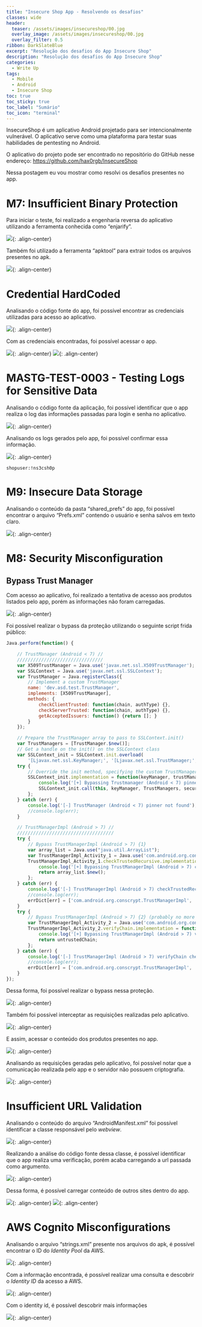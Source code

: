 ```yaml
---
title: "Insecure Shop App - Resolvendo os desafios"
classes: wide
header:
  teaser: /assets/images/insecureshop/00.jpg
  overlay_image: /assets/images/insecureshop/00.jpg
  overlay_filter: 0.5
ribbon: DarkSlateBlue
excerpt: "Resolução dos desafios do App Insecure Shop"
description: "Resolução dos desafios do App Insecure Shop"
categories:
  - Write Up
tags:
  - Mobile
  - Android
  - Insecure Shop
toc: true
toc_sticky: true
toc_label: "Sumário"
toc_icon: "terminal"
---
```


InsecureShop é um aplicativo Android projetado para ser intencionalmente vulnerável. O aplicativo serve como uma plataforma para testar suas habilidades de pentesting no Android.

O aplicativo do projeto pode ser encontrado no repositório do GitHub nesse endereço: https://github.com/hax0rgb/InsecureShop

Nessa postagem eu vou mostrar como resolvi os desafios presentes no app.

# M7: Insufficient Binary Protection

Para iniciar o teste, foi realizado a engenharia reversa do aplicativo utilizando a ferramenta conhecida como “enjarify”.

![](/assets/images/insecureshop/m-01.png){: .align-center}

Também foi utilizado a ferramenta “apktool” para extrair todos os arquivos presentes no apk.

![](/assets/images/insecureshop/m-02.png){: .align-center}

# Credential HardCoded

Analisando o código fonte do app, foi possível encontrar as credenciais utilizadas para acesso ao aplicativo.

![](/assets/images/insecureshop/m-03.png){: .align-center}

Com as credenciais encontradas, foi possível acessar o app.

![](/assets/images/insecureshop/m-04.png){: .align-center}
![](/assets/images/insecureshop/m-05.png){: .align-center}

# MASTG-TEST-0003 - Testing Logs for Sensitive Data

Analisando o código fonte da aplicação, foi possível identificar que o app realiza o log das informações passadas para login e senha no aplicativo.

![](/assets/images/insecureshop/m-06.png){: .align-center}

Analisando os logs gerados pelo app, foi possível confirmar essa informação.

![](/assets/images/insecureshop/m-07.png){: .align-center}

```
shopuser:!ns3csh0p
```
# M9: Insecure Data Storage

Analisando o conteúdo da pasta “shared_prefs” do app, foi possível encontrar o arquivo “Prefs.xml” contendo o usuário e senha salvos em texto claro.

![](/assets/images/insecureshop/m-08.png){: .align-center}

# M8: Security Misconfiguration

## Bypass Trust Manager

Com acesso ao aplicativo, foi realizado a tentativa de acesso aos produtos listados pelo app, porém as informações não foram carregadas.

![](/assets/images/insecureshop/m-09.png){: .align-center}

Foi possível realizar o bypass da proteção utilizando o seguinte script frida público:

```javascript
Java.perform(function() {

    // TrustManager (Android < 7) //
    ////////////////////////////////
    var X509TrustManager = Java.use('javax.net.ssl.X509TrustManager');
    var SSLContext = Java.use('javax.net.ssl.SSLContext');
    var TrustManager = Java.registerClass({
        // Implement a custom TrustManager
        name: 'dev.asd.test.TrustManager',
        implements: [X509TrustManager],
        methods: {
            checkClientTrusted: function(chain, authType) {},
            checkServerTrusted: function(chain, authType) {},
            getAcceptedIssuers: function() {return []; }
        }
    });

    // Prepare the TrustManager array to pass to SSLContext.init()
    var TrustManagers = [TrustManager.$new()];
    // Get a handle on the init() on the SSLContext class
    var SSLContext_init = SSLContext.init.overload(
        '[Ljavax.net.ssl.KeyManager;', '[Ljavax.net.ssl.TrustManager;', 'java.security.SecureRandom');
    try {
        // Override the init method, specifying the custom TrustManager
        SSLContext_init.implementation = function(keyManager, trustManager, secureRandom) {
            console.log('[+] Bypassing Trustmanager (Android < 7) pinner');
            SSLContext_init.call(this, keyManager, TrustManagers, secureRandom);
        };
    } catch (err) {
        console.log('[-] TrustManager (Android < 7) pinner not found');
        //console.log(err);
    }

    // TrustManagerImpl (Android > 7) //
    ////////////////////////////////////
    try {
        // Bypass TrustManagerImpl (Android > 7) {1}
        var array_list = Java.use("java.util.ArrayList");
        var TrustManagerImpl_Activity_1 = Java.use('com.android.org.conscrypt.TrustManagerImpl');
        TrustManagerImpl_Activity_1.checkTrustedRecursive.implementation = function(certs, ocspData, tlsSctData, host, clientAuth, untrustedChain, trustAnchorChain, used) {
            console.log('[+] Bypassing TrustManagerImpl (Android > 7) checkTrustedRecursive check for: '+ host);
            return array_list.$new();
        };
    } catch (err) {
        console.log('[-] TrustManagerImpl (Android > 7) checkTrustedRecursive check not found');
        //console.log(err);
        errDict[err] = ['com.android.org.conscrypt.TrustManagerImpl', 'checkTrustedRecursive'];
    }  
    try {
        // Bypass TrustManagerImpl (Android > 7) {2} (probably no more necessary)
        var TrustManagerImpl_Activity_2 = Java.use('com.android.org.conscrypt.TrustManagerImpl');
        TrustManagerImpl_Activity_2.verifyChain.implementation = function(untrustedChain, trustAnchorChain, host, clientAuth, ocspData, tlsSctData) {
            console.log('[+] Bypassing TrustManagerImpl (Android > 7) verifyChain check for: ' + host);
            return untrustedChain;
        };  
    } catch (err) {
        console.log('[-] TrustManagerImpl (Android > 7) verifyChain check not found');
        //console.log(err);
        errDict[err] = ['com.android.org.conscrypt.TrustManagerImpl', 'verifyChain'];  
    }
});
```

Dessa forma, foi possível realizar o bypass nessa proteção.

![](/assets/images/insecureshop/m-10.png){: .align-center}

Também foi possível interceptar as requisições realizadas pelo aplicativo.

![](/assets/images/insecureshop/m-11.png){: .align-center}

E assim, acessar o conteúdo dos produtos presentes no app.

![](/assets/images/insecureshop/m-12.png){: .align-center}

Analisando as requisições geradas pelo aplicativo, foi possível notar que a comunicação realizada pelo app e o servidor não possuem criptografia.

![](/assets/images/insecureshop/m-13.png){: .align-center}

# Insufficient URL Validation

Analisando o conteúdo do arquivo “AndroidManifest.xml” foi possível identificar a classe responsável pelo _webview_.

![](/assets/images/insecureshop/m-14.png){: .align-center}

Realizando a análise do código fonte dessa classe, é possível identificar que o app realiza uma verificação, porém acaba carregando a url passada como argumento.

![](/assets/images/insecureshop/m-15.png){: .align-center}

Dessa forma, é possível carregar conteúdo de outros sites dentro do app.

![](/assets/images/insecureshop/m-16.png){: .align-center}
![](/assets/images/insecureshop/m-17.png){: .align-center}

# AWS Cognito Misconfigurations

Analisando o arquivo “strings.xml” presente nos arquivos do apk, é possível encontrar o ID do _Identity Pool_ da AWS.

![](/assets/images/insecureshop/m-18.png){: .align-center}

Com a informação encontrada, é possível realizar uma consulta e descobrir o _Identity ID_ da acesso a AWS.

![](/assets/images/insecureshop/m-19.png){: .align-center}

Com o identity id, é possível descobrir mais informações

![](/assets/images/insecureshop/m-20.png){: .align-center}
